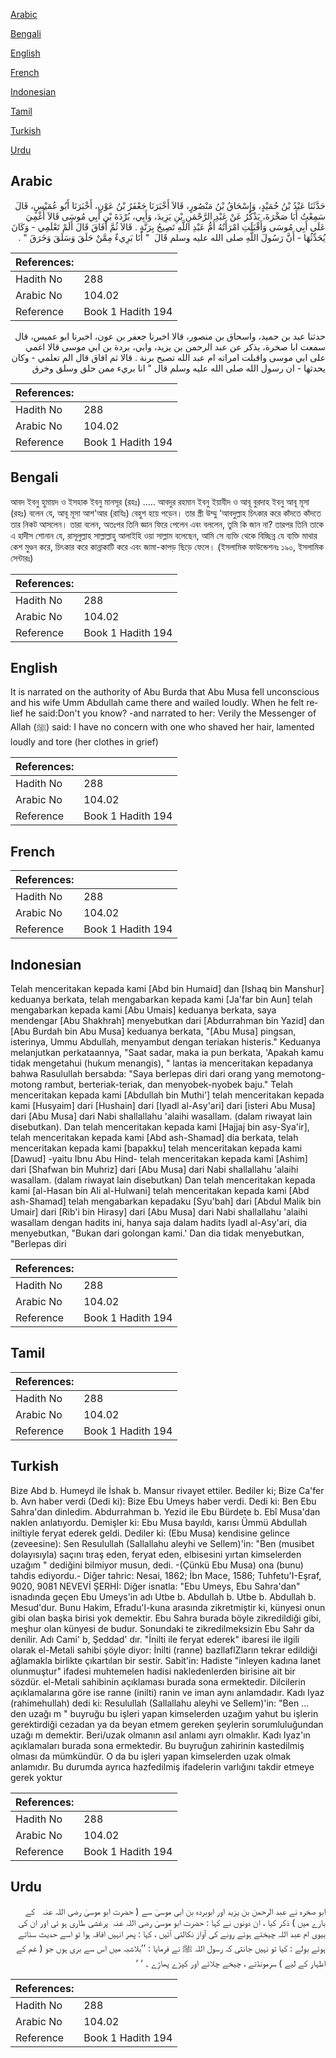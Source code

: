 [Arabic](#arabic)

[Bengali](#bengali)

[English](#english)

[French](#french)

[Indonesian](#indonesian)

[Tamil](#tamil)

[Turkish](#turkish)

[Urdu](#urdu)

## Arabic


<div dir="rtl" lang="ar" style={{fontSize:'larger',backgroundColor:'#f8f9fa',padding:20}}>
حَدَّثَنَا عَبْدُ بْنُ حُمَيْدٍ، وَإِسْحَاقُ بْنُ مَنْصُورٍ، قَالاَ أَخْبَرَنَا جَعْفَرُ بْنُ عَوْنٍ، أَخْبَرَنَا أَبُو عُمَيْسٍ، قَالَ سَمِعْتُ أَبَا صَخْرَةَ، يَذْكُرُ عَنْ عَبْدِ الرَّحْمَنِ بْنِ يَزِيدَ، وَأَبِي، بُرْدَةَ بْنِ أَبِي مُوسَى قَالاَ أُغْمِيَ عَلَى أَبِي مُوسَى وَأَقْبَلَتِ امْرَأَتُهُ أُمُّ عَبْدِ اللَّهِ تَصِيحُ بِرَنَّةٍ ‏.‏ قَالاَ ثُمَّ أَفَاقَ قَالَ أَلَمْ تَعْلَمِي - وَكَانَ يُحَدِّثُهَا - أَنَّ رَسُولَ اللَّهِ صلى الله عليه وسلم قَالَ ‏ "‏ أَنَا بَرِيءٌ مِمَّنْ حَلَقَ وَسَلَقَ وَخَرَقَ ‏"‏ ‏.‏
</div>
<div style={{backgroundColor:'#f8f9fa',padding:20, marginBottom: 10}}><table> <thead> <tr> <th>References:</th> <th></th> </tr> </thead> <tbody><tr><td>Hadith No</td><td>288</td></tr><tr><td>Arabic No</td><td>104.02</td></tr><tr><td>Reference</td><td>Book 1 Hadith 194</td></tr></tbody></table></div>


<div dir="rtl" lang="ar" style={{fontSize:'larger',backgroundColor:'#f8f9fa',padding:20}}>
حدثنا عبد بن حميد، واسحاق بن منصور، قالا اخبرنا جعفر بن عون، اخبرنا ابو عميس، قال سمعت ابا صخرة، يذكر عن عبد الرحمن بن يزيد، وابي، بردة بن ابي موسى قالا اغمي على ابي موسى واقبلت امراته ام عبد الله تصيح برنة . قالا ثم افاق قال الم تعلمي - وكان يحدثها - ان رسول الله صلى الله عليه وسلم قال " انا بريء ممن حلق وسلق وخرق
</div>
<div style={{backgroundColor:'#f8f9fa',padding:20, marginBottom: 10}}><table> <thead> <tr> <th>References:</th> <th></th> </tr> </thead> <tbody><tr><td>Hadith No</td><td>288</td></tr><tr><td>Arabic No</td><td>104.02</td></tr><tr><td>Reference</td><td>Book 1 Hadith 194</td></tr></tbody></table></div>

## Bengali


<div dir="ltr" lang="bn" style={{fontSize:'larger',backgroundColor:'#f8f9fa',padding:20}}>
আবদ ইবনু হুমায়দ ও ইসহাক ইবনু মানসূর (রহঃ) ..... আবদুর রহমান ইবনু ইয়াযীদ ও আবূ বুরদাহ ইবনু আবূ মূসা (রহঃ) বলেন যে, আবূ মূসা আশ'আর (রাযিঃ) বেহুশ হয়ে পড়েন। তার স্ত্রী উম্মু 'আবদুল্লাহ চিৎকার করে কাঁদতে কাঁদতে তার নিকট আসলেন। তারা বলেন, অতঃপর তিনি জ্ঞান ফিরে পেলেন এবং বললেন, তুমি কি জান না? তারপর তিনি তাকে এ হাদীস শোনান যে, রাসূলুল্লাহ সাল্লাল্লাহু আলাইহি ওয়া সাল্লাম বলেছেন, আমি সে ব্যক্তি থেকে বিচ্ছিন্ন যে ব্যক্তি মাথার কেশ মুণ্ডন করে, চিৎকার করে কান্নাকাটি করে এবং জামা-কাপড় ছিড়ে ফেলে। (ইসলামিক ফাউন্ডেশনঃ ১৯০, ইসলামিক সেন্টারঃ)
</div>
<div style={{backgroundColor:'#f8f9fa',padding:20, marginBottom: 10}}><table> <thead> <tr> <th>References:</th> <th></th> </tr> </thead> <tbody><tr><td>Hadith No</td><td>288</td></tr><tr><td>Arabic No</td><td>104.02</td></tr><tr><td>Reference</td><td>Book 1 Hadith 194</td></tr></tbody></table></div>

## English


<div dir="ltr" lang="en" style={{fontSize:'larger',backgroundColor:'#f8f9fa',padding:20}}>
It is narrated on the authority of Abu Burda that Abu Musa fell unconscious and his wife Umm Abdullah came there and wailed loudly. When he felt relief he said:Don't you know? -and narrated to her: Verily the Messenger of Allah (ﷺ) said: I have no concern with one who shaved her hair, lamented loudly and tore (her clothes in grief)
</div>
<div style={{backgroundColor:'#f8f9fa',padding:20, marginBottom: 10}}><table> <thead> <tr> <th>References:</th> <th></th> </tr> </thead> <tbody><tr><td>Hadith No</td><td>288</td></tr><tr><td>Arabic No</td><td>104.02</td></tr><tr><td>Reference</td><td>Book 1 Hadith 194</td></tr></tbody></table></div>

## French


<div dir="ltr" lang="fr" style={{fontSize:'larger',backgroundColor:'#f8f9fa',padding:20}}>

</div>
<div style={{backgroundColor:'#f8f9fa',padding:20, marginBottom: 10}}><table> <thead> <tr> <th>References:</th> <th></th> </tr> </thead> <tbody><tr><td>Hadith No</td><td>288</td></tr><tr><td>Arabic No</td><td>104.02</td></tr><tr><td>Reference</td><td>Book 1 Hadith 194</td></tr></tbody></table></div>

## Indonesian


<div dir="ltr" lang="id" style={{fontSize:'larger',backgroundColor:'#f8f9fa',padding:20}}>
Telah menceritakan kepada kami [Abd bin Humaid] dan [Ishaq bin Manshur] keduanya berkata, telah mengabarkan kepada kami [Ja'far bin Aun] telah mengabarkan kepada kami [Abu Umais] keduanya berkata, saya mendengar [Abu Shakhrah] menyebutkan dari [Abdurrahman bin Yazid] dan [Abu Burdah bin Abu Musa] keduanya berkata, "[Abu Musa] pingsan, isterinya, Ummu Abdullah, menyambut dengan teriakan histeris." Keduanya melanjutkan perkataannya, "Saat sadar, maka ia pun berkata, 'Apakah kamu tidak mengetahui (hukum menangis), " lantas ia menceritakan kepadanya bahwa Rasulullah bersabda: "Saya berlepas diri dari orang yang memotong-motong rambut, berteriak-teriak, dan menyobek-nyobek baju." Telah menceritakan kepada kami [Abdullah bin Muthi'] telah menceritakan kepada kami [Husyaim] dari [Hushain] dari [Iyadl al-Asy'ari] dari [isteri Abu Musa] dari [Abu Musa] dari Nabi shallallahu 'alaihi wasallam. (dalam riwayat lain disebutkan). Dan telah menceritakan kepada kami [Hajjaj bin asy-Sya'ir], telah menceritakan kepada kami [Abd ash-Shamad] dia berkata, telah menceritakan kepada kami [bapakku] telah menceritakan kepada kami [Dawud] -yaitu Ibnu Abu Hind- telah menceritakan kepada kami [Ashim] dari [Shafwan bin Muhriz] dari [Abu Musa] dari Nabi shallallahu 'alaihi wasallam. (dalam riwayat lain disebutkan) Dan telah menceritakan kepada kami [al-Hasan bin Ali al-Hulwani] telah menceritakan kepada kami [Abd ash-Shamad] telah mengabarkan kepadaku [Syu'bah] dari [Abdul Malik bin Umair] dari [Rib'i bin Hirasy] dari [Abu Musa] dari Nabi shallallahu 'alaihi wasallam dengan hadits ini, hanya saja dalam hadits Iyadl al-Asy'ari, dia menyebutkan, "Bukan dari golongan kami.' Dan dia tidak menyebutkan, "Berlepas diri
</div>
<div style={{backgroundColor:'#f8f9fa',padding:20, marginBottom: 10}}><table> <thead> <tr> <th>References:</th> <th></th> </tr> </thead> <tbody><tr><td>Hadith No</td><td>288</td></tr><tr><td>Arabic No</td><td>104.02</td></tr><tr><td>Reference</td><td>Book 1 Hadith 194</td></tr></tbody></table></div>

## Tamil


<div dir="ltr" lang="ta" style={{fontSize:'larger',backgroundColor:'#f8f9fa',padding:20}}>

</div>
<div style={{backgroundColor:'#f8f9fa',padding:20, marginBottom: 10}}><table> <thead> <tr> <th>References:</th> <th></th> </tr> </thead> <tbody><tr><td>Hadith No</td><td>288</td></tr><tr><td>Arabic No</td><td>104.02</td></tr><tr><td>Reference</td><td>Book 1 Hadith 194</td></tr></tbody></table></div>

## Turkish


<div dir="ltr" lang="tr" style={{fontSize:'larger',backgroundColor:'#f8f9fa',padding:20}}>
Bize Abd b. Humeyd ile İshak b. Mansur rivayet ettiler. Bediler ki; Bize Ca'fer b. Avn haber verdi (Dedi ki): Bize Ebu Umeys haber verdi. Dedi ki: Ben Ebu Sahra'dan dinledim. Abdurrahman b. Yezid ile Ebu Bürdete b. Ebî Musa'dan naklen anlatıyordu. Demişler ki: Ebu Musa bayıldı, karısı Ümmü Abdullah iniltiyle feryat ederek geldi. Dediler ki: (Ebu Musa) kendisine gelince (zeveesine): Sen Resulullah (Sallallahu aleyhi ve Sellem)'in: "Ben (musibet dolayısıyla) saçını tıraş eden, feryat eden, elbisesini yırtan kimselerden uzağım " dediğini bilmiyor musun, dedi. -(Çünkü Ebu Musa) ona (bunu) tahdis ediyordu.- Diğer tahric: Nesai, 1862; İbn Mace, 1586; Tuhfetu'I-Eşraf, 9020, 9081 NEVEVİ ŞERHİ: Diğer isnatla: "Ebu Umeys, Ebu Sahra'dan" isnadında geçen Ebu Umeys'in adı Utbe b. Abdullah b. Utbe b. Abdullah b. Mesud'dur. Bunu Hakim, Efradu'l-kuna arasında zikretmiştir ki, künyesi onun gibi olan başka birisi yok demektir. Ebu Sahra burada böyle zikredildiği gibi, meşhur olan künyesi de budur. Sonundaki te zikredilmeksizin Ebu Sahr da denilir. Adı Cami' b, Şeddad' dır. "İnilti ile feryat ederek" ibaresi ile ilgili olarak el-Metali sahibi şöyle diyor: İnilti (ranne) bazllaflZların tekrar edildiği ağlamakla birlikte çıkartılan bir sestir. Sabit'in: Hadiste "inleyen kadına lanet olunmuştur" ifadesi muhtemelen hadisi nakledenlerden birisine ait bir sözdür. el-Metali sahibinin açıklaması burada sona ermektedir. Dilcilerin açıklamalarına göre ise ranne (inilti) ranin ve iman aynı anlamdadır. Kadı Iyaz (rahimehullah) dedi ki: Resulullah (Sallallahu aleyhi ve Sellem)'in: "Ben ... den uzağı m " buyruğu bu işleri yapan kimselerden uzağım yahut bu işlerin gerektirdiği cezadan ya da beyan etmem gereken şeylerin sorumluluğundan uzağı m demektir. Beri/uzak olmanın asıl anlamı ayrı olmaklır. Kadı Iyaz'ın açıklamaları burada sona ermektedir. Bu buyruğun zahirinin kastedilmiş olması da mümkündür. O da bu işleri yapan kimselerden uzak olmak anlamıdır. Bu durumda ayrıca hazfedilmiş ifadelerin varlığını takdir etmeye gerek yoktur
</div>
<div style={{backgroundColor:'#f8f9fa',padding:20, marginBottom: 10}}><table> <thead> <tr> <th>References:</th> <th></th> </tr> </thead> <tbody><tr><td>Hadith No</td><td>288</td></tr><tr><td>Arabic No</td><td>104.02</td></tr><tr><td>Reference</td><td>Book 1 Hadith 194</td></tr></tbody></table></div>

## Urdu


<div dir="rtl" lang="ur" style={{fontSize:'larger',backgroundColor:'#f8f9fa',padding:20}}>
ابو صخرہ نے عبد الرحمن بن یزید اور ابوبردہ بن ابی موسیٰ سے ( حضرت ابو موسیٰ ‌رضی ‌اللہ ‌عنہ ‌ ‌ کے بارے میں ) ذکر کیا ، ان دونوں نے کہا : حضرت ابو موسیٰ ‌رضی ‌اللہ ‌عنہ ‌ پرغشی طاری ہو ئی اور ان کی بیوی ام عبد اللہ چیختے ہوئے رونے کی آواز نکالتی آئیں ، کہا : پھر انہیں افاقہ ہوا تو اسے حدیث سناتے ہوئے بولے : کیا تو نہیں جانتی کہ رسول اللہ ﷺ نے فرمایا : ’’بلاشبہ میں اس سے بری ہوں جو ( غم کے اظہار کے لیے ) سرمونڈتے ، چیخے چلائے اور کپڑے پھاڑے ۔ ‘ ‘
</div>
<div style={{backgroundColor:'#f8f9fa',padding:20, marginBottom: 10}}><table> <thead> <tr> <th>References:</th> <th></th> </tr> </thead> <tbody><tr><td>Hadith No</td><td>288</td></tr><tr><td>Arabic No</td><td>104.02</td></tr><tr><td>Reference</td><td>Book 1 Hadith 194</td></tr></tbody></table></div>